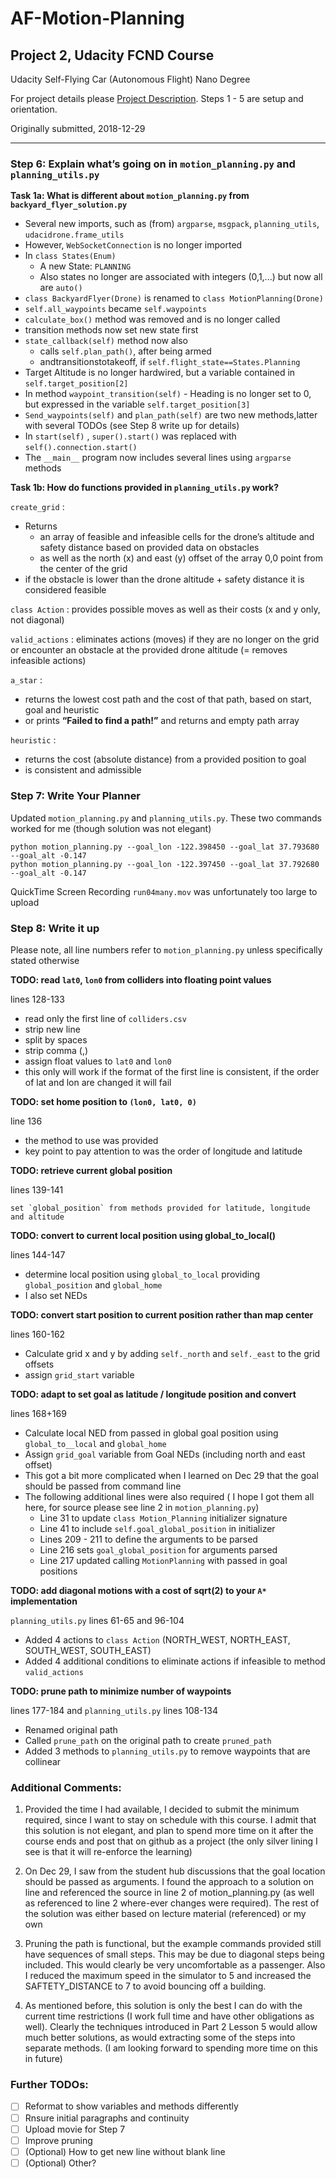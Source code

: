 # AF-Motion-Planning 
## Project 2, Udacity FCND Course 
Udacity Self-Flying Car (Autonomous Flight) Nano Degree  

For project details please [Project Description](https://github.com/udacity/FCND-Motion-Planning). Steps 1 - 5 are setup and orientation.

Originally submitted, 2018-12-29
____

### Step 6: Explain what’s going on in `motion_planning.py` and `planning_utils.py`

**Task 1a: What is different about `motion_planning.py` from `backyard_flyer_solution.py`**
- Several new imports, such as (from) `argparse`, `msgpack`, `planning_utils`, `udacidrone.frame_utils`
- However, `WebSocketConnection` is no longer imported
- In `class States(Enum)`
     - A new State: `PLANNING`
     - Also states no longer are associated with integers (0,1,...) but now all are `auto()`
- `class BackyardFlyer(Drone)` is renamed to `class MotionPlanning(Drone)`
- `self.all_waypoints` became `self.waypoints`
- `calculate_box()` method was removed and is no longer called
- transition methods now set new state first
- `state_callback(self)` method now also
     - calls `self.plan_path()`, after being armed
     - andtransitionstotakeoff, if `self.flight_state==States.Planning`
- Target Altitude is no longer hardwired, but a variable contained in `self.target_position[2]`
- In method `waypoint_transition(self)` - Heading is no longer set to 0, but expressed in the variable `self.target_position[3]`
- `Send_waypoints(self)` and `plan_path(self)` are two new methods,latter with several TODOs (see Step 8 write up for details)
- In `start(self)` , `super().start()` was replaced with `self().connection.start()`
- The `__main__` program now includes several lines using `argparse` methods

**Task 1b: How do functions provided in `planning_utils.py` work?**

`create_grid` :
- Returns
     - an array of feasible and infeasible cells for the drone’s altitude and safety distance based on provided data on obstacles
     - as well as the north (x) and east (y) offset of the array 0,0 point from the center of the grid
- if the obstacle is lower than the drone altitude + safety distance it is considered feasible 

`class Action` : provides possible moves as well as their costs (x and y only, not diagonal)

`valid_actions` : eliminates actions (moves) if they are no longer on the grid or encounter an obstacle at the provided drone altitude (= removes infeasible actions)

`a_star` :
- returns the lowest cost path and the cost of that path, based on start, goal and heuristic
- or prints **“Failed to find a path!”** and returns and empty path array

`heuristic` :
- returns the cost (absolute distance) from a provided position to goal
- is consistent and admissible


### Step 7: Write Your Planner

Updated `motion_planning.py` and `planning_utils.py`. These two commands worked for me (though solution was not elegant)
```
python motion_planning.py --goal_lon -122.398450 --goal_lat 37.793680 --goal_alt -0.147 
python motion_planning.py --goal_lon -122.397450 --goal_lat 37.792680 --goal_alt -0.147
```
QuickTime Screen Recording `run04many.mov` was unfortunately too large to upload

### Step 8: Write it up

Please note, all line numbers refer to `motion_planning.py` unless specifically stated otherwise

**TODO: read `lat0`, `lon0` from colliders into floating point values**

lines 128-133
- read only the first line of `colliders.csv`
- strip new line
- split by spaces
- strip comma (,)
- assign float values to `lat0` and `lon0`
- this only will work if the format of the first line is consistent, if the order of lat and lon are changed
it will fail

**TODO: set home position to `(lon0, lat0, 0)`**

line 136
- the method to use was provided
- key point to pay attention to was the order of longitude and latitude 

**TODO: retrieve current global position**

lines 139-141

    set `global_position` from methods provided for latitude, longitude and altitude

**TODO: convert to current local position using global_to_local()**

lines 144-147
- determine local position using `global_to_local` providing `global_position` and
`global_home`
- I also set NEDs

**TODO: convert start position to current position rather than map center**

lines 160-162
- Calculate grid x and y by adding `self._north` and `self._east` to the grid offsets
- assign `grid_start` variable

**TODO: adapt to set goal as latitude / longitude position and convert**

lines 168+169
- Calculate local NED from passed in global goal position using `global_to__local` and `global_home`
- Assign `grid_goal` variable from Goal NEDs (including north and east offset)
- This got a bit more complicated when I learned on Dec 29 that the goal should be passed from
command line
- The following additional lines were also required ( I hope I got them all here, for source please see
line 2 in `motion_planning.py`)
     - Line 31 to update `class Motion_Planning` initializer signature
     - Line 41 to include `self.goal_global_position` in initializer
     - Lines 209 - 211 to define the arguments to be parsed
     - Line 216 sets `goal_global_position` for arguments parsed
     - Line 217 updated calling `MotionPlanning` with passed in goal positions

**TODO: add diagonal motions with a cost of sqrt(2) to your `A*` implementation**

`planning_utils.py` lines 61-65 and 96-104
- Added 4 actions to `class Action` (NORTH_WEST, NORTH_EAST, SOUTH_WEST, SOUTH_EAST)
- Added 4 additional conditions to eliminate actions if infeasible to method `valid_actions`

**TODO: prune path to minimize number of waypoints**

lines 177-184 and `planning_utils.py` lines 108-134
- Renamed original path
- Called `prune_path` on the original path to create `pruned_path`
- Added 3 methods to `planning_utils.py` to remove waypoints that are collinear

### Additional Comments:

1. Provided the time I had available, I decided to submit the minimum required, since I want to stay on schedule with this course. I admit that this solution is not elegant, and plan to spend more time on it after the course ends and post that on github as a project (the only silver lining I see is that it will re-enforce the learning)

2. On Dec 29, I saw from the student hub discussions that the goal location should be passed as arguments. I found the approach to a solution on line and referenced the source in line 2 of motion_planning.py (as well as referenced to line 2 where-ever changes were required). The rest of the solution was either based on lecture material (referenced) or my own

3. Pruning the path is functional, but the example commands provided still have sequences of small steps. This may be due to diagonal steps being included. This would clearly be very uncomfortable as a passenger. Also I reduced the maximum speed in the simulator to 5 and increased the SAFTETY_DISTANCE to 7 to avoid bouncing off a building.

4. As mentioned before, this solution is only the best I can do with the current time restrictions (I work full time and have other obligations as well). Clearly the techniques introduced in Part 2 Lesson 5 would allow much better solutions, as would extracting some of the steps into separate methods. (I am looking forward to spending more time on this in future)


### Further TODOs:

- [ ] Reformat to show variables and methods differently
- [ ] Rnsure initial paragraphs and continuity 
- [ ] Upload movie for Step 7
- [ ] Improve pruning
- [ ] (Optional) How to get new line without blank line
- [ ] \(Optional) Other?
